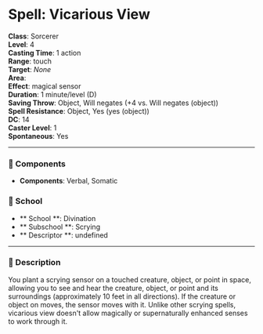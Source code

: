 
# Spell: Vicarious View
**Class**: Sorcerer  
**Level**: 4  
**Casting Time**: 1 action  
**Range**: touch  
**Target**: _None_  
**Area**:   
**Effect**: magical sensor  
**Duration**: 1 minute/level (D)  
**Saving Throw**: Object, Will negates (+4 vs. Will negates (object))  
**Spell Resistance**: Object, Yes (yes (object))  
**DC**: 14  
**Caster Level**: 1  
**Spontaneous**: Yes

---

### 🔮 Components
- **Components**: Verbal, Somatic

### 🏫 School
- ** School **: Divination
- ** Subschool **: Scrying
- ** Descriptor **: undefined
---

### 📜 Description
You plant a scrying sensor on a touched creature, object, or point in space, allowing you to see and hear the creature, object, or point and its surroundings (approximately 10 feet in all directions). If the creature or object on moves, the sensor moves with it. Unlike other scrying spells, vicarious view doesn't allow magically or supernaturally enhanced senses to work through it.

